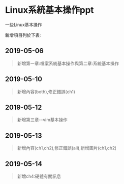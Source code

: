 ﻿# Linux系統基本操作ppt

一些Linux基本操作

新增項目列於下表:

## 2019-05-06

> 新增第一章:檔案系統基本操作與第二章:系統基本操作

## 2019-05-10

> 新增內容(both),修正錯誤(ch1)

## 2019-05-12

> 新增第三章--vim基本操作

## 2019-05-13

>新增內容(ch1,ch2),修正錯誤(all),新增圖片(ch1,ch2)

## 2019-05-14

>新增ch4:硬體有關訊息
